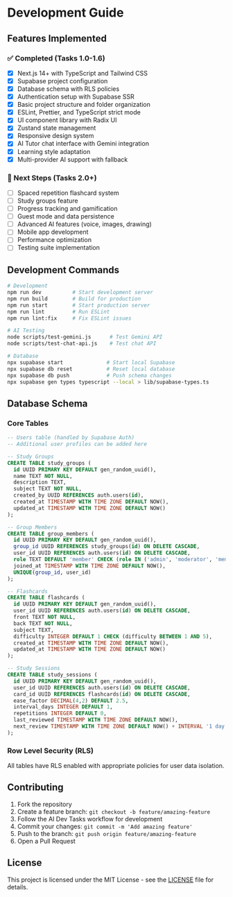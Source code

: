 # Development Guide

## Features Implemented

### ✅ Completed (Tasks 1.0-1.6)
- [x] Next.js 14+ with TypeScript and Tailwind CSS
- [x] Supabase project configuration
- [x] Database schema with RLS policies
- [x] Authentication setup with Supabase SSR
- [x] Basic project structure and folder organization
- [x] ESLint, Prettier, and TypeScript strict mode
- [x] UI component library with Radix UI
- [x] Zustand state management
- [x] Responsive design system
- [x] AI Tutor chat interface with Gemini integration
- [x] Learning style adaptation
- [x] Multi-provider AI support with fallback

### 🚧 Next Steps (Tasks 2.0+)
- [ ] Spaced repetition flashcard system
- [ ] Study groups feature
- [ ] Progress tracking and gamification
- [ ] Guest mode and data persistence
- [ ] Advanced AI features (voice, images, drawing)
- [ ] Mobile app development
- [ ] Performance optimization
- [ ] Testing suite implementation

## Development Commands

```bash
# Development
npm run dev          # Start development server
npm run build        # Build for production
npm run start        # Start production server
npm run lint         # Run ESLint
npm run lint:fix     # Fix ESLint issues

# AI Testing
node scripts/test-gemini.js      # Test Gemini API
node scripts/test-chat-api.js    # Test chat API

# Database
npx supabase start              # Start local Supabase
npx supabase db reset           # Reset local database
npx supabase db push            # Push schema changes
npx supabase gen types typescript --local > lib/supabase-types.ts
```

## Database Schema

### Core Tables

```sql
-- Users table (handled by Supabase Auth)
-- Additional user profiles can be added here

-- Study Groups
CREATE TABLE study_groups (
  id UUID PRIMARY KEY DEFAULT gen_random_uuid(),
  name TEXT NOT NULL,
  description TEXT,
  subject TEXT NOT NULL,
  created_by UUID REFERENCES auth.users(id),
  created_at TIMESTAMP WITH TIME ZONE DEFAULT NOW(),
  updated_at TIMESTAMP WITH TIME ZONE DEFAULT NOW()
);

-- Group Members
CREATE TABLE group_members (
  id UUID PRIMARY KEY DEFAULT gen_random_uuid(),
  group_id UUID REFERENCES study_groups(id) ON DELETE CASCADE,
  user_id UUID REFERENCES auth.users(id) ON DELETE CASCADE,
  role TEXT DEFAULT 'member' CHECK (role IN ('admin', 'moderator', 'member')),
  joined_at TIMESTAMP WITH TIME ZONE DEFAULT NOW(),
  UNIQUE(group_id, user_id)
);

-- Flashcards
CREATE TABLE flashcards (
  id UUID PRIMARY KEY DEFAULT gen_random_uuid(),
  user_id UUID REFERENCES auth.users(id) ON DELETE CASCADE,
  front TEXT NOT NULL,
  back TEXT NOT NULL,
  subject TEXT,
  difficulty INTEGER DEFAULT 1 CHECK (difficulty BETWEEN 1 AND 5),
  created_at TIMESTAMP WITH TIME ZONE DEFAULT NOW(),
  updated_at TIMESTAMP WITH TIME ZONE DEFAULT NOW()
);

-- Study Sessions
CREATE TABLE study_sessions (
  id UUID PRIMARY KEY DEFAULT gen_random_uuid(),
  user_id UUID REFERENCES auth.users(id) ON DELETE CASCADE,
  card_id UUID REFERENCES flashcards(id) ON DELETE CASCADE,
  ease_factor DECIMAL(4,2) DEFAULT 2.5,
  interval_days INTEGER DEFAULT 1,
  repetitions INTEGER DEFAULT 0,
  last_reviewed TIMESTAMP WITH TIME ZONE DEFAULT NOW(),
  next_review TIMESTAMP WITH TIME ZONE DEFAULT NOW() + INTERVAL '1 day'
);
```

### Row Level Security (RLS)

All tables have RLS enabled with appropriate policies for user data isolation.

## Contributing

1. Fork the repository
2. Create a feature branch: `git checkout -b feature/amazing-feature`
3. Follow the AI Dev Tasks workflow for development
4. Commit your changes: `git commit -m 'Add amazing feature'`
5. Push to the branch: `git push origin feature/amazing-feature`
6. Open a Pull Request

## License

This project is licensed under the MIT License - see the [LICENSE](LICENSE) file for details.
